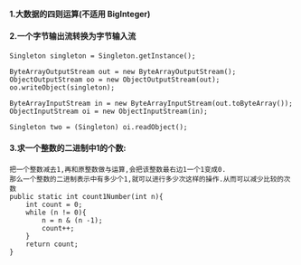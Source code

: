 #### 1.大数据的四则运算(不适用 BigInteger)


#### 2.一个字节输出流转换为字节输入流
	Singleton singleton = Singleton.getInstance();
	
	ByteArrayOutputStream out = new ByteArrayOutputStream();
	ObjectOutputStream oo = new ObjectOutputStream(out);
	oo.writeObject(singleton);
	
	ByteArrayInputStream in = new ByteArrayInputStream(out.toByteArray());
	ObjectInputStream oi = new ObjectInputStream(in);

	Singleton two = (Singleton) oi.readObject();

#### 3.求一个整数的二进制中1的个数:
	把一个整数减去1,再和原整数做与运算,会把该整数最右边1一个1变成0.
	那么一个整数的二进制表示中有多少个1,就可以进行多少次这样的操作.从而可以减少比较的次数
	public static int count1Number(int n){
        int count = 0;
        while (n != 0){
            n = n & (n -1);
            count++;
        }
        return count;
    }













